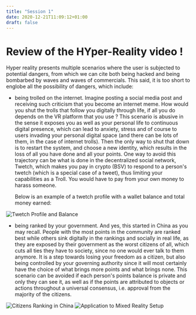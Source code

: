 ```yaml
---
title: "Session 1"
date: 2020-12-21T11:09:12+01:00
draft: false
---
```


# Review of the HYper-Reality video !

 Hyper reality presents multiple scenarios where the user is subjected to potential dangers, from which we can cite both being hacked and being bombarbed by waves and waves of commercials.
This said, it is too short to englobe all the possibility of dangers, which include:

- being trolled on the internet. Imagine posting a social media post and receiving such criticism that you become an internet meme. How would you shut the trolls that follow you digitally through life, if all you do depends on the VR platform that you use ? This scenario is abusive in the sense it exposes you as well as your personal life to continuous digital presence, which can lead to anxiety, stress and of course to users invading your personal digital space (and there can be lots of them, in the case of internet trolls). Then the only way to shut that down is to restart the system, and choose a new identity, which results in the loss of all you have done and all your points.
  One way to avoid this trajectory can be what is done in the decentralized social network, Twetch, which makes you pay in crypto (BSV) to respond to a person's twetch (which is a special case of a tweet), thus limiting your capabilities as a Troll. You would have to pay from your own money to harass someone.

  Below is an example of a twetch profile with a wallet balance and total money earned:

![Twetch Profile and Balance](/twetch.jpeg)

- being ranked by your government. And yes, this started in China as you may recall. People with the most points in the community are ranked best while others sink digitally in the rankings and socially in real life, as they are exposed by their government as the worst citizens of all, which cuts all ties they have to society, since no one would ever talk to them anymore. It is a step
towards losing your freedom as a citizen, but also being controlled by your governing authority since it will most certainly have the choice of what brings more points and what brings none.
  This scenario can be avoided if each person's points balance is private and only they can see it, as well as if the points are attributed to objects or actions throughout a universal consensus, i.e. approval from the majority of the citizens.

![Citizens Ranking in China](/ranking.jpeg)
![Application to Mixed Reality Setup](/china_ranking_mr.webp)
